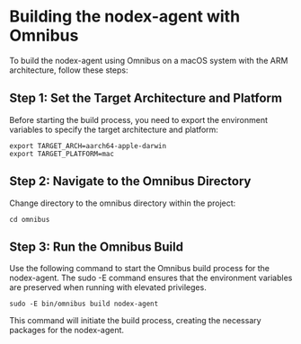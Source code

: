 # Building the nodex-agent with Omnibus
To build the nodex-agent using Omnibus on a macOS system with the ARM architecture, follow these steps:

## Step 1: Set the Target Architecture and Platform

Before starting the build process, you need to export the environment variables to specify the target architecture and platform:

```
export TARGET_ARCH=aarch64-apple-darwin
export TARGET_PLATFORM=mac
```

## Step 2: Navigate to the Omnibus Directory

Change directory to the omnibus directory within the project:

```
cd omnibus
```

## Step 3: Run the Omnibus Build

Use the following command to start the Omnibus build process for the nodex-agent.
The sudo -E command ensures that the environment variables are preserved when running with elevated privileges.

```
sudo -E bin/omnibus build nodex-agent
```

This command will initiate the build process, creating the necessary packages for the nodex-agent.

